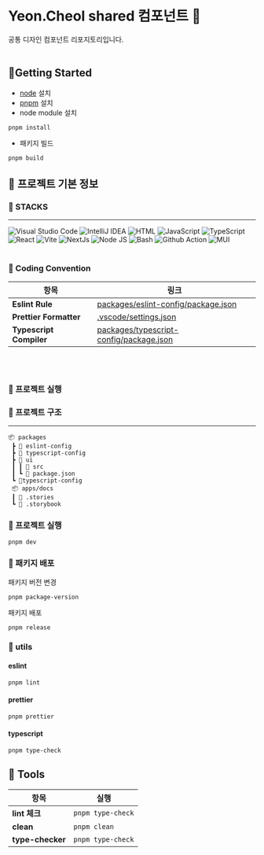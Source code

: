 # Yeon.Cheol shared 컴포넌트 🍳

공통 디자인 컴포넌트 리포지토리입니다.
<br>
<br>

## 🍳Getting Started

- [node](https://nodejs.org/ko/download) 설치
- [pnpm](https://pnpm.io/installation) 설치
- node module 설치

```command
pnpm install
```

- 패키지 빌드

```command
pnpm build
```

## 🍳 프로젝트 기본 정보

### 🍳 STACKS

---

![Visual Studio Code](https://img.shields.io/badge/Visual_Studio_Code-0078d7?style=for-the-badge&logo=visual-studio-code&logoColor=white)
![IntelliJ IDEA](https://img.shields.io/badge/IntelliJ_IDEA-%23000000?style=for-the-badge&logo=intellij-idea&logoColor=white)
![HTML](https://img.shields.io/badge/html5-E34F26?style=for-the-badge&logo=html5&logoColor=white)
![JavaScript](https://img.shields.io/badge/javascript-F7DF1E?style=for-the-badge&logo=javascript&logoColor=white)
![TypeScript](https://img.shields.io/badge/typescript-3178C6?style=for-the-badge&logo=Typescript&logoColor=white)
![React](https://img.shields.io/badge/react-61DAFB?style=for-the-badge&logo=react&logoColor=black)
![Vite](https://img.shields.io/badge/Vite-646CFF?style=for-the-badge&logo=Vite&logoColor=white)
![NextJs](https://img.shields.io/badge/next.js-000000?style=for-the-badge&logo=Next.js&logoColor=white)
![Node JS](https://img.shields.io/badge/node.js-339933?style=for-the-badge&logo=Node.js&logoColor=whit)
![Bash](https://img.shields.io/badge/BASH-F15A24?style=for-the-badge&logo=Zsh&logoColor=white)
![Github Action](https://img.shields.io/badge/github%20actions-%232671E5.svg?style=for-the-badge&logo=githubactions&logoColor=white)
![MUI](https://img.shields.io/badge/MUI-%230081CB.svg?style=for-the-badge&logo=mui&logoColor=white)
<br>
<br>

### 🍳 Coding Convention

| 항목                    | 링크                                                                               |
| ----------------------- | ---------------------------------------------------------------------------------- |
| **Eslint Rule**         | [packages/eslint-config/package.json](packages/eslint-config/package.json)         |
| **Prettier Formatter**  | [.vscode/settings.json](.vscode/settings.json)                                     |
| **Typescript Compiler** | [packages/typescript-config/package.json](packages/typescript-config/package.json) |

<br>
<br>

### 🍳 프로젝트 실행

### 🍳 프로젝트 구조

---

```
📦 packages
 ┣ 📂 eslint-config
 ┣ 📂 typescript-config
 ┣ 📂 ui
 ┃ ┃ 📂 src
 ┃ ┗ 📜 package.json
 ┗ 📂typescript-config
 📦 apps/docs
 ┃ 📂 .stories
 ┗ 📂 .storybook
```

### 🍳 프로젝트 실행

```command
pnpm dev
```

### 🍳 패키지 배포

패키지 버전 변경

```command
pnpm package-version
```

패키지 배포

```command
pnpm release
```

### 🍳 utils

#### eslint

```command
pnpm lint
```

#### prettier

```command
pnpm prettier
```

#### typescript

```command
pnpm type-check
```

## 🍳 Tools

| 항목             | 실행              |
| ---------------- | ----------------- |
| **lint 체크**    | `pnpm type-check` |
| **clean**        | `pnpm clean`      |
| **type-checker** | `pnpm type-check` |
